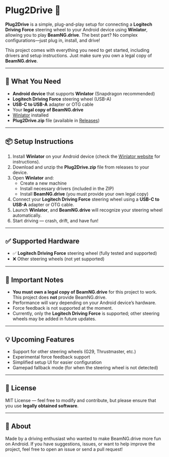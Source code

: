 # Plug2Drive 🚗

**Plug2Drive** is a simple, plug-and-play setup for connecting a **Logitech Driving Force** steering wheel to your Android device using **Winlator**, allowing you to play **BeamNG.drive**. The best part? No complex configurations—just plug in, install, and drive!

This project comes with everything you need to get started, including drivers and setup instructions. Just make sure you own a legal copy of **BeamNG.drive**.

---

## 🔧 What You Need

- **Android device** that supports **Winlator** (Snapdragon recommended)
- **Logitech Driving Force** steering wheel (USB-A)
- **USB-C to USB-A** adapter or OTG cable
- Your **legal copy of BeamNG.drive**
- [Winlator](https://winlator.org/) installed
- **Plug2Drive.zip** file (available in [Releases](#))

---

## 📦 Setup Instructions

1. Install **Winlator** on your Android device (check the [Winlator website](https://winlator.org/) for instructions).
2. Download and unzip the **Plug2Drive.zip** file from releases to your device.
3. Open **Winlator** and:
   - Create a new machine
   - Install necessary drivers (included in the ZIP)
   - Install **BeamNG.drive** (you must provide your own legal copy)
4. Connect your **Logitech Driving Force** steering wheel using a **USB-C to USB-A** adapter or OTG cable.
5. Launch **Winlator**, and **BeamNG.drive** will recognize your steering wheel automatically.
6. Start driving — crash, drift, and have fun!

---

## ✅ Supported Hardware

- ✅ **Logitech Driving Force** steering wheel (fully tested and supported)
- ❌ Other steering wheels (not yet supported)

---

## 📄 Important Notes

- **You must own a legal copy of BeamNG.drive** for this project to work. This project does **not** provide BeamNG.drive.
- Performance will vary depending on your Android device’s hardware.
- Force feedback is not supported at the moment.
- Currently, only the **Logitech Driving Force** is supported; other steering wheels may be added in future updates.

---

## 💡 Upcoming Features

- Support for other steering wheels (G29, Thrustmaster, etc.)
- Experimental force feedback support
- Simplified setup UI for easier configuration
- Gamepad fallback mode (for when the steering wheel is not detected)

---

## 📜 License

MIT License — feel free to modify and contribute, but please ensure that you use **legally obtained software**.

---

## 👋 About

Made by a driving enthusiast who wanted to make BeamNG.drive more fun on Android. If you have suggestions, issues, or want to help improve the project, feel free to open an issue or send a pull request!

